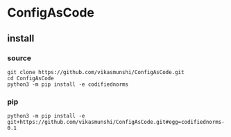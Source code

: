 # ConfigAsCode

## install
### source
    git clone https://github.com/vikasmunshi/ConfigAsCode.git
    cd ConfigAsCode
    python3 -m pip install -e codifiednorms
### pip
    python3 -m pip install -e git+https://github.com/vikasmunshi/ConfigAsCode.git#egg=codifiednorms-0.1
